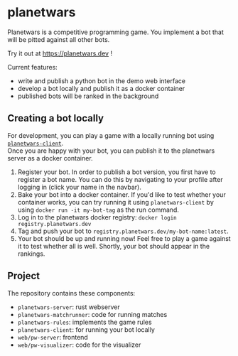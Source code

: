 # planetwars

Planetwars is a competitive programming game. You implement a bot that will be pitted against all other bots.

Try it out at https://planetwars.dev !

Current features:
- write and publish a python bot in the demo web interface
- develop a bot locally and publish it as a docker container
- published bots will be ranked in the background


## Creating a bot locally
For development, you can play a game with a locally running bot using [`planetwars-client`](https://github.com/iasoon/planetwars.dev/tree/main/planetwars-client). \
Once you are happy with your bot, you can publish it to the planetwars server as a docker container.

1. Register your bot. In order to publish a bot version, you first have to register a bot name. You can do this by navigating to your profile after logging in (click your name in the navbar).
2. Bake your bot into a docker container. If you'd like to test whether your container works, you can try running it using `planetwars-client` by using `docker run -it my-bot-tag` as the run command.
3. Log in to the planetwars docker registry: `docker login registry.planetwars.dev`
4. Tag and push your bot to `registry.planetwars.dev/my-bot-name:latest`.
5. Your bot should be up and running now! Feel free to play a game against  it to test whether all is well. Shortly, your bot should appear in the rankings.


## Project
The repository contains these components:
- `planetwars-server`: rust webserver
- `planetwars-matchrunner`: code for running matches
- `planetwars-rules`: implements the game rules
- `planetwars-client`: for running your bot locally
- `web/pw-server`: frontend
- `web/pw-visualizer`: code for the visualizer
